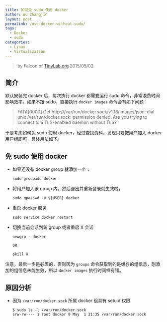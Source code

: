 ```yaml
---
title: 如何免 sudo 使用 docker
author: Wu Zhangjin
layout: post
permalink: /use-docker-without-sudo/
tags:
  - Docker
  - sudo
categories:
  - Linux
  - Virtualization
---
```


> by Falcon of [TinyLab.org][1]
> 2015/05/02


## 简介

默认安装完 docker 后，每次执行 docker 都需要运行 sudo 命令，非常浪费时间影响效率。如果不跟 sudo，直接执行 `docker images` 命令会有如下问题：

> FATA[0000] Get http:///var/run/docker.sock/v1.18/images/json: dial unix /var/run/docker.sock: permission denied. Are you trying to connect to a TLS-enabled daemon without TLS?

于是考虑如何免 sudo 使用 docker，经过查找资料，发现只要把用户加入 docker 用户组即可，具体用法如下。

## 免 sudo 使用 docker

  * 如果还没有 docker group 就添加一个：

        sudo groupadd docker


  * 将用户加入该 group 内。然后退出并重新登录就生效啦。

        sudo gpasswd -a ${USER} docker


  * 重启 docker 服务

        sudo service docker restart


  * 切换当前会话到新 group 或者重启 X 会话

        newgrp - docker

        OR

        pkill X


注意，最后一步是必须的，否则因为 `groups` 命令获取到的是缓存的组信息，刚添加的组信息未能生效，所以 `docker images` 执行时同样有错。

## 原因分析

  * 因为 `/var/run/docker.sock` 所属 docker 组具有 setuid 权限

        $ sudo ls -l /var/run/docker.sock
        srw-rw---- 1 root docker 0 May  1 21:35 /var/run/docker.sock






 [1]: http://tinylab.org

